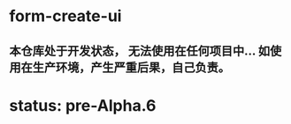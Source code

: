 <!--
 * @Author        : djkloop
 * @Date          : 2020-04-29 10:39:22
 * @LastEditors   : djkloop
 * @LastEditTime  : 2020-04-30 11:43:59
 * @Description   : readme.md
 * @FilePath      : /form-create-ui/README.md
 -->
# form-create-ui

## 本仓库处于开发状态， 无法使用在任何项目中... 如使用在生产环境，产生严重后果，自己负责。

# status: pre-Alpha.6
